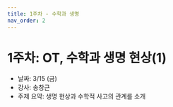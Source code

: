 ```yaml
---
title: 1주차 - 수학과 생명
nav_order: 2
---
```


# 1주차: OT, 수학과 생명 현상(1)

- 날짜: 3/15 (금)
- 강사: 송창근
- 주제 요약: 생명 현상과 수학적 사고의 관계를 소개
